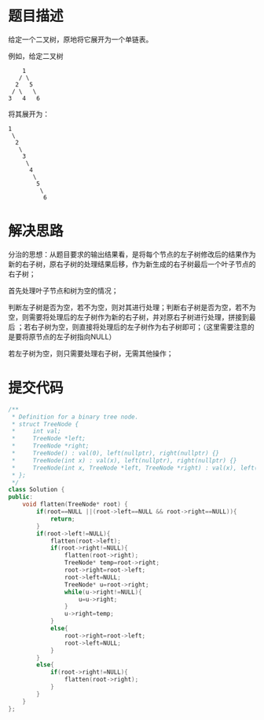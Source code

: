 # 题目描述
给定一个二叉树，原地将它展开为一个单链表。

例如，给定二叉树
```
    1
   / \
  2   5
 / \   \
3   4   6
```

将其展开为：
```
1
 \
  2
   \
    3
     \
      4
       \
        5
         \
          6
```

# 解决思路
分治的思想：从题目要求的输出结果看，是将每个节点的左子树修改后的结果作为新的右子树，原右子树的处理结果后移，作为新生成的右子树最后一个叶子节点的右子树；

首先处理叶子节点和树为空的情况；

判断左子树是否为空，若不为空，则对其进行处理；判断右子树是否为空，若不为空，则需要将处理后的左子树作为新的右子树，并对原右子树进行处理，拼接到最后
；若右子树为空，则直接将处理后的左子树作为右子树即可；（这里需要注意的是要将原节点的左子树指向NULL）

若左子树为空，则只需要处理右子树，无需其他操作；


# 提交代码
```cpp
/**
 * Definition for a binary tree node.
 * struct TreeNode {
 *     int val;
 *     TreeNode *left;
 *     TreeNode *right;
 *     TreeNode() : val(0), left(nullptr), right(nullptr) {}
 *     TreeNode(int x) : val(x), left(nullptr), right(nullptr) {}
 *     TreeNode(int x, TreeNode *left, TreeNode *right) : val(x), left(left), right(right) {}
 * };
 */
class Solution {
public:
    void flatten(TreeNode* root) {
        if(root==NULL ||(root->left==NULL && root->right==NULL)){
            return;
        }
        if(root->left!=NULL){
            flatten(root->left);
            if(root->right!=NULL){
                flatten(root->right);
                TreeNode* temp=root->right;
                root->right=root->left;
                root->left=NULL;
                TreeNode* u=root->right;
                while(u->right!=NULL){
                    u=u->right;
                }
                u->right=temp;
            }
            else{
                root->right=root->left;
                root->left=NULL;
            }
        }
        else{
            if(root->right!=NULL){
                flatten(root->right);
            }
        }
    }
};
```
